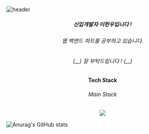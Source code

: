 ![header](https://capsule-render.vercel.app/api?type=rect&color=auto&height=300&section=header&text=Welcome%20to%20my%20github%20page!&fontSize=50)

<h5 align=center>신입개발자 이헌우입니다 !</h5>
<h6 align=center>웹 백엔드 파트를 공부하고 있습니다.</h6>
<h6 align=center>(__) 잘 부탁드립니다 ! (__)</h6>

<h4 align=center>Tech Stack</h4>
<h6 align=center>Main Stack</h6>
<div style="text-align:center;">
  <img src="https://img.shields.io/badge/python-3776AB?style=flat-square&logo=python&logoColor=white"/>
</div>

![Anurag's GitHub stats](https://github-readme-stats.vercel.app/api?username=LeeHeonWoo1&show_icons=true&theme=radical)
